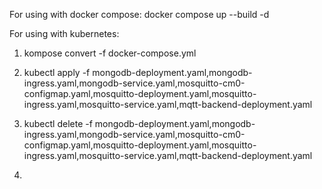 For using with docker compose:
docker compose up --build -d

For using with kubernetes:

1. kompose convert -f docker-compose.yml

2. kubectl apply -f mongodb-deployment.yaml,mongodb-ingress.yaml,mongodb-service.yaml,mosquitto-cm0-configmap.yaml,mosquitto-deployment.yaml,mosquitto-ingress.yaml,mosquitto-service.yaml,mqtt-backend-deployment.yaml

3. kubectl delete -f mongodb-deployment.yaml,mongodb-ingress.yaml,mongodb-service.yaml,mosquitto-cm0-configmap.yaml,mosquitto-deployment.yaml,mosquitto-ingress.yaml,mosquitto-service.yaml,mqtt-backend-deployment.yaml
 
4. 